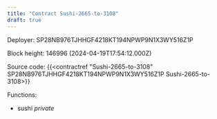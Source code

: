 ```yaml
---
title: "Contract Sushi-2665-to-3108"
draft: true
---
```

Deployer: SP28NB976TJHHGF4218KT194NPWP9N1X3WY516Z1P


 



Block height: 146996 (2024-04-19T17:54:12.000Z)

Source code: {{<contractref "Sushi-2665-to-3108" SP28NB976TJHHGF4218KT194NPWP9N1X3WY516Z1P Sushi-2665-to-3108>}}

Functions:

* sushi _private_
